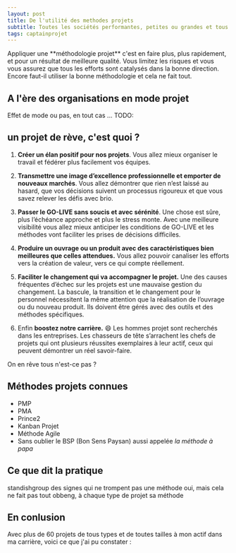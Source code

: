 ```yaml
---
layout: post
title: De l'utilité des methodes projets
subtitle: Toutes les sociétés performantes, petites ou grandes et tous secteurs d'activités confondus, qui prennent un avantage concurrentiel utilisent des méthodes pour gérer leurs projets. Pourquoi ?
tags: captainprojet
---
```

<p class="message">Appliquer une **méthodologie projet** c'est en faire plus, plus rapidement, et pour un résultat de meilleure qualité. Vous limitez les risques et vous vous assurez que tous les efforts sont catalysés dans la bonne direction. Encore faut-il utiliser la bonne méthodologie et cela ne fait tout.
</p>

## A l'ère des organisations en mode projet

Effet de mode ou pas, en tout cas ... TODO:

## un projet de rève, c'est quoi ?

1. **Créer un élan positif pour nos projets**. Vous allez mieux organiser le travail et fédérer plus facilement vos équipes.

1. **Transmettre une image d’excellence professionnelle et emporter de nouveaux marchés**. Vous allez démontrer que rien n’est laissé au hasard, que vos décisions suivent un processus rigoureux et que vous savez relever les défis avec brio.

1. **Passer le GO-LIVE sans soucis et avec sérénité**. Une chose est sûre, plus l’échéance approche et plus le stress monte. Avec une meilleure visibilité vous allez mieux anticiper les conditions de GO-LIVE et les méthodes vont faciliter les prises de décisions difficiles.

1. **Produire un ouvrage ou un produit avec des caractéristiques bien meilleures que celles attendues.** Vous allez pouvoir canaliser les efforts vers la création de valeur, vers ce qui compte réellement.

1. **Faciliter le changement qui va accompagner le projet.** Une des causes fréquentes d’échec sur les projets est une mauvaise gestion du changement. La bascule, la transition et le changement pour le personnel nécessitent la même attention que la réalisation de l’ouvrage ou du nouveau produit. Ils doivent être gérés avec des outils et des méthodes spécifiques.

1. Enfin **boostez notre carrière.** :smile: Les hommes projet sont recherchés dans les entreprises. Les chasseurs de tête s’arrachent les chefs de projets qui ont plusieurs réussites exemplaires à leur actif, ceux qui peuvent démontrer un réel savoir-faire.

On en rêve tous n'est-ce pas ?

## Méthodes projets connues

- PMP
- PMA
- Prince2
- Kanban Projet
- Méthode Agile
- Sans oublier le BSP (Bon Sens Paysan) aussi appelée _la méthode à papa_

## Ce que dit la pratique

standishgroup
des signes qui ne trompent pas
une méthode oui, mais cela ne fait pas tout
obbeng, à chaque type de projet sa méthode

## En conlusion

Avec plus de 60 projets de tous types et de toutes tailles à mon actif dans ma carrière, voici ce que j'ai pu constater :
